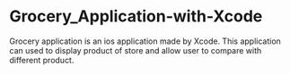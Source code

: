 # Grocery_Application-with-Xcode
Grocery application is an ios application made by Xcode. This application can used to display product of store and allow user to compare with different product.
